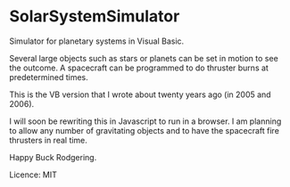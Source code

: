 # SolarSystemSimulator
Simulator for planetary systems in Visual Basic.

Several large objects such as stars or planets can be set in motion to see the outcome. A spacecraft can be programmed to do thruster burns at predetermined times.

This is the VB version that I wrote about twenty years ago (in 2005 and 2006).

I will soon be rewriting this in Javascript to run in a browser. I am planning to allow any number of gravitating objects and to have the spacecraft fire thrusters in real time.

Happy Buck Rodgering.

Licence:
MIT

